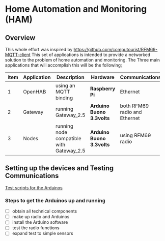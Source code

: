 # Home Automation and Monitoring (HAM)
## Overview
This whole effort was inspired by https://github.com/computourist/RFM69-MQTT-client
This set of applications is intended to provide a networked solution to the problem of home automation and monitoring. The Three main applications that will accomplish this will be the following;

|Item| Application|Description|Hardware|Communications|Quantity|
|-----------|----------|-------------|----------|------------|----------|
|1| OpenHAB| using an MQTT binding| <b>Raspberry Pi</b>|Ethernet|1|
|2| Gateway| running Gateway_2.5| <b>Arduino Buono 3.3volts</b>| both RFM69 radio and Ethernet|1|
|3| Nodes| running node compatible with Gateway_2.5| <b>Arduino Buono 3.3volts</b>| using RFM69 radio|multiple|

## Setting up the devices and Testing Communications
[Test scripts for the Arduinos](https://github.com/andySigler/RFm69-Examples)

### Steps to get the Arduinos up and running
- [ ] obtain all technical components
- [ ] make up radio and Arduinos
- [ ] install the Arduino software
- [ ] test the radio functions
- [ ] expand test to simple sensors
